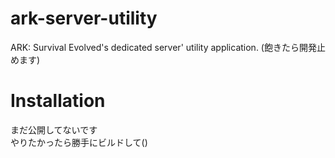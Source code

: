 # ark-server-utility
ARK: Survival Evolved's dedicated server' utility application. (飽きたら開発止めます)

# Installation
まだ公開してないです  
やりたかったら勝手にビルドして()
